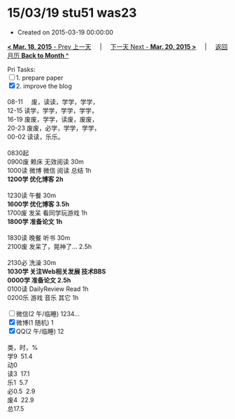 # 15/03/19 stu51 was23

- Created on 2015-03-19 00:00:00

[**< Mar. 18, 2015** - Prev 上一天](/lifelogs/2015/03/d18.md) &nbsp; &nbsp; | &nbsp; &nbsp; [下一天 Next - **Mar. 20, 2015 >**](/lifelogs/2015/03/d20.md) &nbsp; &nbsp; |  &nbsp; &nbsp; [返回月历 **Back to Month ^**](/lifelogs/2015/03/index.md)
<br/><div>Pri Tasks:<br/><input type="checkbox" />1. prepare paper</div><div><input type="checkbox" checked="true" />2. improve the blog</div><div><div><br/></div>08-11     废，读读，学学，学学，<br/>12-15 读学，学学，学学，学学，<br/>16-19 废废，学学，读废，废废，<br/>20-23 废废，必学，学学，学学，</div><div>00-02 读读，乐乐。<br/><div><br/></div>0830起<br/>0900废 赖床 无效阅读 30m</div><div>1000读 微博 微信 阅读 总结 1h<br/><b>1200学 优化博客 2h</b><div><br/></div>1230读 午餐 30m<br/><b>1600学 优化博客 3.5h</b> <br/><div>1700废 发呆 看同学玩游戏 1h</div><div><b>1800学 准备论文 1h</b></div><div><br/></div>1830读 晚餐 听书 30m</div><div>2100废 发呆了，晃神了… 2.5h</div><div><br/></div><div>2130必 洗澡 30m</div><div><b>1030学 关注Web相关发展 技术BBS </b></div><div><b>0000学 准备论文 </b><b>2.5h</b></div><div>0100读 DailyReview Read 1h</div><div>0200乐 游戏 音乐 其它 1h</div><div><br/><input type="checkbox" />微信(2 午/临睡) 1234…<br/><input type="checkbox" checked="true" />微博(1 随机) 1<br/><input type="checkbox" checked="true" />QQ(2 午/临睡) 12<br/><div><br/></div>类，时，%<br/>学9  51.4<br/>动0<br/>读3  17.1<br/>乐1  5.7<br/>必0.5  2.9<br/>废4  22.9<br/>总17.5</div>

